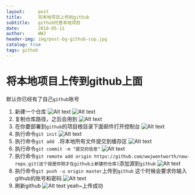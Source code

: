 ```yaml
---
layout:     post
title:      将本地项目上传到github
subtitle:   github托管本地项目
date:       2018-05-11
author:     WWJ
header-img: img/post-bg-github-cup.jpg
catalog: true
tags: github
---
```


# 将本地项目上传到github上面
默认你已经有了自己`github`账号
1. 新建一个仓库
![Alt text](https://github.com/wwjwentworth/wwjwentworth.github.io/blob/master/img/newrepo.png)
![Alt text](https://github.com/wwjwentworth/wwjwentworth.github.io/blob/master/img/rename.png)
2. 复制仓库路径，之后会用到
![Alt text](https://github.com/wwjwentworth/wwjwentworth.github.io/blob/master/img/copy.png)
3. 在你要部署到`github`的项目根目录下面邮件打开控制台
![Alt text](https://github.com/wwjwentworth/wwjwentworth.github.io/blob/master/img/bash.png)
4. 执行命令`git init`
![Alt text](https://github.com/wwjwentworth/wwjwentworth.github.io/blob/master/img/git-init.png)
5. 执行命令`git add .`将本地所有文件提交到缓存区
![Alt text](https://github.com/wwjwentworth/wwjwentworth.github.io/blob/master/img/git-add.png)
6. 执行命令`git commit -m "提交的信息"`
![Alt text](https://github.com/wwjwentworth/wwjwentworth.github.io/blob/master/img/git-commit.png)
7. 执行命令`git remote add origin https://github.com/wwjwentworth/new-repo.git(这个就是你刚才在github上新建的仓库)`添加源到`github`
![Alt text](https://github.com/wwjwentworth/wwjwentworth.github.io/blob/master/img/git-remote.png)
8. 执行命令`git push -u origin master`上传到`github`
这个时候会要求你输入github的账号和密码
![Alt text](https://github.com/wwjwentworth/wwjwentworth.github.io/blob/master/img/git-push.png)
9. 刷新github
![Alt text](https://github.com/wwjwentworth/wwjwentworth.github.io/blob/master/img/deploy-success.png)
yeah~上传成功
